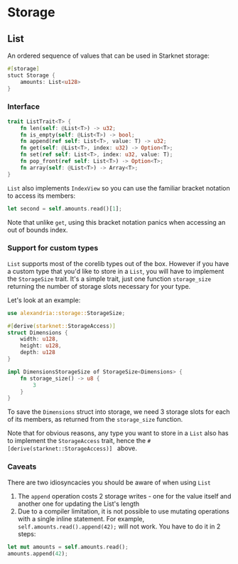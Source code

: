 # Storage

## List

An ordered sequence of values that can be used in Starknet storage:

```rust
#[storage]
stuct Storage {
    amounts: List<u128>
}
```

### Interface

```rust
trait ListTrait<T> {
    fn len(self: @List<T>) -> u32;
    fn is_empty(self: @List<T>) -> bool;
    fn append(ref self: List<T>, value: T) -> u32;
    fn get(self: @List<T>, index: u32) -> Option<T>;
    fn set(ref self: List<T>, index: u32, value: T);
    fn pop_front(ref self: List<T>) -> Option<T>;
    fn array(self: @List<T>) -> Array<T>;
}
```

`List` also implements `IndexView` so you can use the familiar bracket notation to access its members:

```rust
let second = self.amounts.read()[1];
```

Note that unlike `get`, using this bracket notation panics when accessing an out of bounds index.

### Support for custom types

`List` supports most of the corelib types out of the box. However if you have a custom type that you'd like to store in a `List`, you will have to implement the `StorageSize` trait. It's a simple trait, just one function `storage_size` returning the number of storage slots necessary for your type.

Let's look at an example:

```rust
use alexandria::storage::StorageSize;

#[derive(starknet::StorageAccess)]
struct Dimensions {
    width: u128,
    height: u128,
    depth: u128
}

impl DimensionsStorageSize of StorageSize<Dimensions> {
    fn storage_size() -> u8 {
        3
    }
}
```

To save the `Dimensions` struct into storage, we need 3 storage slots for each of its members, as returned from the `storage_size` function.

Note that for obvious reasons, any type you want to store in a `List` also has to implement the `StorageAccess` trait, hence the `#[derive(starknet::StorageAccess)]
` above.

### Caveats

There are two idiosyncacies you should be aware of when using `List`
1. The `append` operation costs 2 storage writes - one for the value itself and another one for updating the List's length
2. Due to a compiler limitation, it is not possible to use mutating operations with a single inline statement. For example, `self.amounts.read().append(42);` will not work. You have to do it in 2 steps:

```rust
let mut amounts = self.amounts.read();
amounts.append(42);
```
